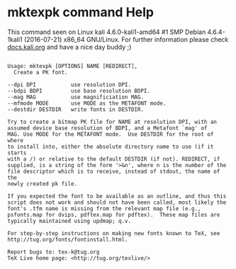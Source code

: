 # mktexpk command Help
 
 This command seen on Linux kali 4.6.0-kali1-amd64 #1 SMP Debian 4.6.4-1kali1 (2016-07-21) x86_64 GNU/Linux. For further information please check [docs.kali.org](docs.kali.org) and have a nice day buddy ;) 

~~~

Usage: mktexpk [OPTIONS] NAME [REDIRECT],
  Create a PK font.

--dpi DPI           use resolution DPI.
--bdpi BDPI         use base resolution BDPI.
--mag MAG           use magnificiation MAG.
--mfmode MODE       use MODE as the METAFONT mode.
--destdir DESTDIR   write fonts in DESTDIR.

Try to create a bitmap PK file for NAME at resolution DPI, with an
assumed device base resolution of BDPI, and a Metafont `mag' of
MAG. Use MODE for the METAFONT mode.  Use DESTDIR for the root of where
to install into, either the absolute directory name to use (if it starts
with a /) or relative to the default DESTDIR (if not). REDIRECT, if
supplied, is a string of the form '>&n', where n is the number of the
file descriptor which is to receive, instead of stdout, the name of the
newly created pk file.

If you expected the font to be available as an outline, and thus this
script does not work and should not have been called, most likely the
font's .tfm name is missing from the relevant map file (e.g.,
psfonts.map for dvips, pdftex.map for pdftex).  These map files are
typically maintained using updmap; q.v.

For step-by-step instructions on making new fonts known to TeX, see
http://tug.org/fonts/fontinstall.html.

Report bugs to: tex-k@tug.org
TeX Live home page: <http://tug.org/texlive/>


~~~
